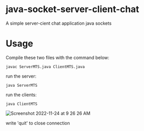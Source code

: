 # java-socket-server-client-chat

A simple server-cient chat application java sockets

# Usage
Compile these two files with the command below:
```console
javac ServerMTS.java ClientMTS.java
```
run the server:
```console
java ServerMTS
```
run the clients:
```console
java ClientMTS
```

![Screenshot 2022-11-24 at 9 26 26 AM](https://user-images.githubusercontent.com/7296621/203694086-bb594265-7bd1-4a26-ae9c-eb245409de8a.png)

write 'quit' to close connection
